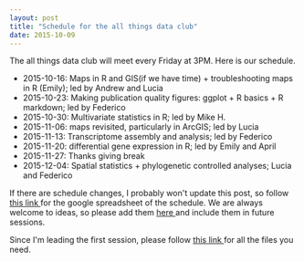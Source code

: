 ```yaml
---
layout: post
title: "Schedule for the all things data club"
date: 2015-10-09
---
```


The all things data club will meet every Friday at 3PM. Here is our schedule. 

* 2015-10-16: Maps in R and GIS(if we have time) + troubleshooting maps in R (Emily); led by Andrew and Lucia
* 2015-10-23: Making publication quality figures: ggplot + R basics + R markdown; led by Federico
* 2015-10-30: Multivariate statistics in R; led by Mike H. 
* 2015-11-06: maps revisited, particularly in ArcGIS; led by Lucia
* 2015-11-13: Transcriptome assembly and analysis; led by Federico
* 2015-11-20: differential gene expression in R; led by Emily and April
* 2015-11-27: Thanks giving break
* 2015-12-04: Spatial statistics + phylogenetic controlled analyses; Lucia and Federico

If there are schedule changes, I probably won't update this post, so follow <a href="https://docs.google.com/spreadsheets/d/1z95lvu5em1Ixm4gBKnBcfm3R7pHYTQ_802qS155PQHc/edit?usp=sharing">this link </a> for the google spreadsheet of the schedule. We are always welcome to ideas, so please add them <a href="https://docs.google.com/document/d/1Ce52dJrWkKts4Md3Eox91TOm0IxWoTPvdBxNpCi1Yno/edit?usp=sharing">here </a> and include them in future sessions.

Since I'm leading the first session, please follow  <a href="http://adnguyen.github.io/blog/2015/10/07/makingmaps/">this link </a> for all the files you need.
